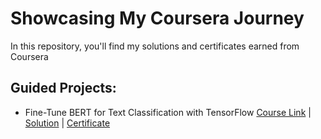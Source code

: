 # Showcasing My Coursera Journey

In this repository, you'll find my solutions and certificates earned from Coursera

## Guided Projects:

- Fine-Tune BERT for Text Classification with TensorFlow [Course Link](https://www.coursera.org/projects/fine-tune-bert-tensorflow) | [Solution](./Fine_Tune_BERT_for_Text_Classification_with_TensorFlow.ipynb) | [Certificate](https://coursera.org/share/48505ee311ea8b0f9b46ca519833f302)
